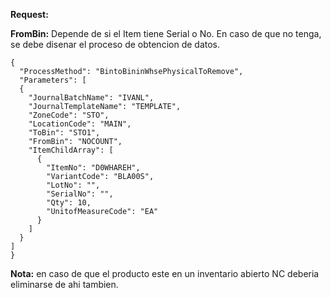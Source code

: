 **Request:**

**FromBin:** Depende de si el Item tiene Serial o No. En caso de que no tenga, se debe disenar el proceso de obtencion de datos.

```
{
  "ProcessMethod": "BintoBininWhsePhysicalToRemove",
  "Parameters": [
  {
    "JournalBatchName": "IVANL",
    "JournalTemplateName": "TEMPLATE",
    "ZoneCode": "STO",
    "LocationCode": "MAIN",
    "ToBin": "STO1",
    "FromBin": "NOCOUNT",
    "ItemChildArray": [
      {
        "ItemNo": "D0WHAREH",
        "VariantCode": "BLA00S",
        "LotNo": "",
        "SerialNo": "",
        "Qty": 10,
        "UnitofMeasureCode": "EA"
      }
    ]
  }
]
}
```

**Nota:** en caso de que el producto este en un inventario abierto NC deberia eliminarse de ahi tambien.


